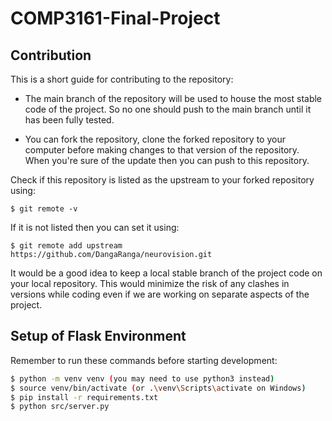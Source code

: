 # COMP3161-Final-Project

## Contribution 

This is a short guide for contributing to the repository:

- The main branch of the repository will be used to house the most stable code of the project. So no one should push to the main branch until it has been fully tested.

- You can fork the repository, clone the forked repository to your computer before  making changes to that version of the repository. When you're sure of the update then you can push to this repository.

Check if this repository is listed as the upstream to your forked repository using:

```
$ git remote -v
```

If it is not listed then you can set it using:

```
$ git remote add upstream https://github.com/DangaRanga/neurovision.git
```

It would be a good idea to keep a local stable branch of the project code on your local repository. This would minimize the risk of any clashes in versions while coding even if we are working on separate aspects of the project.

## Setup of Flask Environment

Remember to run these commands before starting development:

```bash
$ python -m venv venv (you may need to use python3 instead)
$ source venv/bin/activate (or .\venv\Scripts\activate on Windows)
$ pip install -r requirements.txt
$ python src/server.py
```